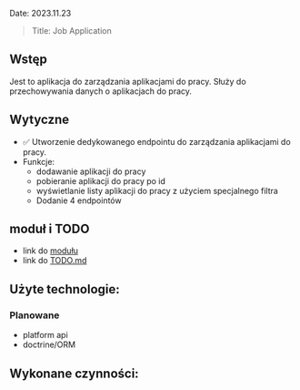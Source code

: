  Date: 2023.11.23
> Title: Job Application

## Wstęp
Jest to aplikacja do zarządzania aplikacjami do pracy.
Służy do przechowywania danych o aplikacjach do pracy.

## Wytyczne
- ✅ Utworzenie dedykowanego endpointu do zarządzania aplikacjami do pracy.
- Funkcje:
    - dodawanie aplikacji do pracy
    - pobieranie aplikacji do pracy po id
    - wyświetlanie listy aplikacji do pracy z użyciem specjalnego filtra
    - Dodanie 4 endpointów

## moduł i TODO 
- link do [modułu](/src/Entity/JobApplication)
- link do [TODO.md](/src/Entity/JobApplication/TODO.md)

## Użyte technologie:

### Planowane
- platform api
- doctrine/ORM

## Wykonane czynności:

